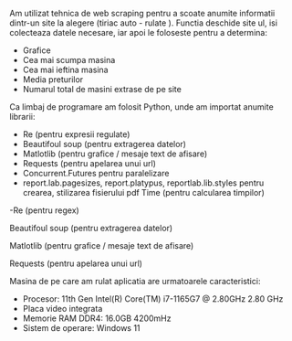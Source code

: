 Am utilizat tehnica de web scraping pentru a scoate anumite informatii dintr-un site la alegere (tiriac auto - rulate ). Functia deschide site ul, isi colecteaza datele necesare, iar apoi le foloseste pentru a determina:
  - Grafice
  - Cea mai scumpa masina
  - Cea mai ieftina masina
  - Media preturilor
  - Numarul total de masini extrase de pe site

Ca limbaj de programare am folosit Python, unde am importat anumite librarii:
  - Re (pentru expresii regulate)
  - Beautifoul soup (pentru extragerea datelor)
  - Matlotlib (pentru grafice / mesaje text de afisare)
  - Requests (pentru apelarea unui url)
  - Concurrent.Futures pentru paralelizare
  - report.lab.pagesizes, report.platypus, reportlab.lib.styles pentru crearea, stilizarea fisierului pdf 
Time (pentru calcularea timpilor)

  -Re (pentru regex)

Beautifoul soup (pentru extragerea datelor)

Matlotlib (pentru grafice / mesaje text de afisare)

Requests (pentru apelarea unui url)

Masina de pe care am rulat aplicatia are urmatoarele caracteristici:
  - Procesor: 11th Gen Intel(R) Core(TM) i7-1165G7 @ 2.80GHz 2.80 GHz
  - Placa video integrata
  - Memorie RAM DDR4: 16.0GB 4200mHz
  - Sistem de operare: Windows 11
